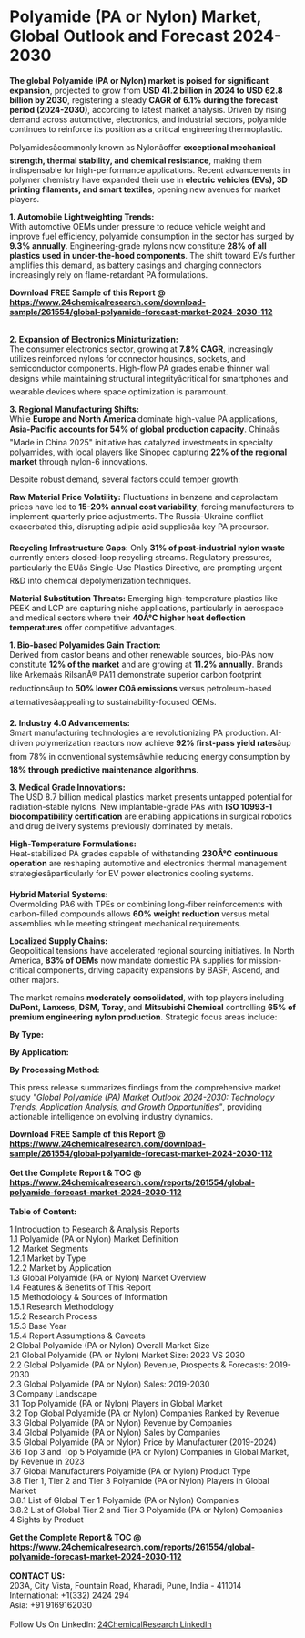 <h1>Polyamide (PA or Nylon) Market, Global Outlook and Forecast 2024-2030</h1><p><strong>The global Polyamide (PA or Nylon) market is poised for significant expansion</strong>, projected to grow from <strong>USD 41.2 billion in 2024 to USD 62.8 billion by 2030</strong>, registering a steady <strong>CAGR of 6.1% during the forecast period (2024-2030)</strong>, according to latest market analysis. Driven by rising demand across automotive, electronics, and industrial sectors, polyamide continues to reinforce its position as a critical engineering thermoplastic.</p><p>Polyamidesâcommonly known as Nylonâoffer <strong>exceptional mechanical strength, thermal stability, and chemical resistance</strong>, making them indispensable for high-performance applications. Recent advancements in polymer chemistry have expanded their use in <strong>electric vehicles (EVs), 3D printing filaments, and smart textiles</strong>, opening new avenues for market players.</p><p><strong>1. Automobile Lightweighting Trends:</strong><br>
With automotive OEMs under pressure to reduce vehicle weight and improve fuel efficiency, polyamide consumption in the sector has surged by <strong>9.3% annually</strong>. Engineering-grade nylons now constitute <strong>28% of all plastics used in under-the-hood components</strong>. The shift toward EVs further amplifies this demand, as battery casings and charging connectors increasingly rely on flame-retardant PA formulations.</p><div><b>Download FREE Sample of this Report @ 
            <a href="https://www.24chemicalresearch.com/download-sample/261554/global-polyamide-forecast-market-2024-2030-112">
            https://www.24chemicalresearch.com/download-sample/261554/global-polyamide-forecast-market-2024-2030-112</a></b></div><br><p><strong>2. Expansion of Electronics Miniaturization:</strong><br>
The consumer electronics sector, growing at <strong>7.8% CAGR</strong>, increasingly utilizes reinforced nylons for connector housings, sockets, and semiconductor components. High-flow PA grades enable thinner wall designs while maintaining structural integrityâcritical for smartphones and wearable devices where space optimization is paramount.</p><p><strong>3. Regional Manufacturing Shifts:</strong><br>
While <strong>Europe and North America</strong> dominate high-value PA applications, <strong>Asia-Pacific accounts for 54% of global production capacity</strong>. Chinaâs "Made in China 2025" initiative has catalyzed investments in specialty polyamides, with local players like Sinopec capturing <strong>22% of the regional market</strong> through nylon-6 innovations.</p><p>Despite robust demand, several factors could temper growth:</p><p><strong>Raw Material Price Volatility:</strong> Fluctuations in benzene and caprolactam prices have led to <strong>15-20% annual cost variability</strong>, forcing manufacturers to implement quarterly price adjustments. The Russia-Ukraine conflict exacerbated this, disrupting adipic acid suppliesâa key PA precursor.</p><p><strong>Recycling Infrastructure Gaps:</strong> Only <strong>31% of post-industrial nylon waste</strong> currently enters closed-loop recycling streams. Regulatory pressures, particularly the EUâs Single-Use Plastics Directive, are prompting urgent R&amp;D into chemical depolymerization techniques.</p><p><strong>Material Substitution Threats:</strong> Emerging high-temperature plastics like PEEK and LCP are capturing niche applications, particularly in aerospace and medical sectors where their <strong>40Â°C higher heat deflection temperatures</strong> offer competitive advantages.</p><p><strong>1. Bio-based Polyamides Gain Traction:</strong><br>
Derived from castor beans and other renewable sources, bio-PAs now constitute <strong>12% of the market</strong> and are growing at <strong>11.2% annually</strong>. Brands like Arkemaâs RilsanÂ® PA11 demonstrate superior carbon footprint reductionsâup to <strong>50% lower COâ emissions</strong> versus petroleum-based alternativesâappealing to sustainability-focused OEMs.</p><p><strong>2. Industry 4.0 Advancements:</strong><br>
Smart manufacturing technologies are revolutionizing PA production. AI-driven polymerization reactors now achieve <strong>92% first-pass yield rates</strong>âup from 78% in conventional systemsâwhile reducing energy consumption by <strong>18% through predictive maintenance algorithms</strong>.</p><p><strong>3. Medical Grade Innovations:</strong><br>
The USD 8.7 billion medical plastics market presents untapped potential for radiation-stable nylons. New implantable-grade PAs with <strong>ISO 10993-1 biocompatibility certification</strong> are enabling applications in surgical robotics and drug delivery systems previously dominated by metals.</p><p><strong>High-Temperature Formulations:</strong><br>
    Heat-stabilized PA grades capable of withstanding <strong>230Â°C continuous operation</strong> are reshaping automotive and electronics thermal management strategiesâparticularly for EV power electronics cooling systems.</p><p><strong>Hybrid Material Systems:</strong><br>
    Overmolding PA6 with TPEs or combining long-fiber reinforcements with carbon-filled compounds allows <strong>60% weight reduction</strong> versus metal assemblies while meeting stringent mechanical requirements.</p><p><strong>Localized Supply Chains:</strong><br>
    Geopolitical tensions have accelerated regional sourcing initiatives. In North America, <strong>83% of OEMs</strong> now mandate domestic PA supplies for mission-critical components, driving capacity expansions by BASF, Ascend, and other majors.</p><p>The market remains <strong>moderately consolidated</strong>, with top players including <strong>DuPont, Lanxess, DSM, Toray</strong>, and <strong>Mitsubishi Chemical</strong> controlling <strong>65% of premium engineering nylon production</strong>. Strategic focus areas include:</p><p><strong>By Type:</strong></p><p><strong>By Application:</strong></p><p><strong>By Processing Method:</strong></p><p>This press release summarizes findings from the comprehensive market study <em>"Global Polyamide (PA) Market Outlook 2024-2030: Technology Trends, Application Analysis, and Growth Opportunities"</em>, providing actionable intelligence on evolving industry dynamics.</p><div><b>Download FREE Sample of this Report @ 
            <a href="https://www.24chemicalresearch.com/download-sample/261554/global-polyamide-forecast-market-2024-2030-112">
            https://www.24chemicalresearch.com/download-sample/261554/global-polyamide-forecast-market-2024-2030-112</a></b></div><br><div><b>Get the Complete Report & TOC @ 
            <a href="https://www.24chemicalresearch.com/reports/261554/global-polyamide-forecast-market-2024-2030-112">
            https://www.24chemicalresearch.com/reports/261554/global-polyamide-forecast-market-2024-2030-112</a></b></div><br>
            <b>Table of Content:</b><p>1 Introduction to Research & Analysis Reports<br />
    1.1 Polyamide (PA or Nylon) Market Definition<br />
    1.2 Market Segments<br />
        1.2.1 Market by Type<br />
        1.2.2 Market by Application<br />
    1.3 Global Polyamide (PA or Nylon) Market Overview<br />
    1.4 Features & Benefits of This Report<br />
    1.5 Methodology & Sources of Information<br />
        1.5.1 Research Methodology<br />
        1.5.2 Research Process<br />
        1.5.3 Base Year<br />
        1.5.4 Report Assumptions & Caveats<br />
2 Global Polyamide (PA or Nylon) Overall Market Size<br />
    2.1 Global Polyamide (PA or Nylon) Market Size: 2023 VS 2030<br />
    2.2 Global Polyamide (PA or Nylon) Revenue, Prospects & Forecasts: 2019-2030<br />
    2.3 Global Polyamide (PA or Nylon) Sales: 2019-2030<br />
3 Company Landscape<br />
    3.1 Top Polyamide (PA or Nylon) Players in Global Market<br />
    3.2 Top Global Polyamide (PA or Nylon) Companies Ranked by Revenue<br />
    3.3 Global Polyamide (PA or Nylon) Revenue by Companies<br />
    3.4 Global Polyamide (PA or Nylon) Sales by Companies<br />
    3.5 Global Polyamide (PA or Nylon) Price by Manufacturer (2019-2024)<br />
    3.6 Top 3 and Top 5 Polyamide (PA or Nylon) Companies in Global Market, by Revenue in 2023<br />
    3.7 Global Manufacturers Polyamide (PA or Nylon) Product Type<br />
    3.8 Tier 1, Tier 2 and Tier 3 Polyamide (PA or Nylon) Players in Global Market<br />
        3.8.1 List of Global Tier 1 Polyamide (PA or Nylon) Companies<br />
        3.8.2 List of Global Tier 2 and Tier 3 Polyamide (PA or Nylon) Companies<br />
4 Sights by Product</p><div><b>Get the Complete Report & TOC @ 
            <a href="https://www.24chemicalresearch.com/reports/261554/global-polyamide-forecast-market-2024-2030-112">
            https://www.24chemicalresearch.com/reports/261554/global-polyamide-forecast-market-2024-2030-112</a></b></div><br><b>CONTACT US:</b><br>
            203A, City Vista, Fountain Road, Kharadi, Pune, India - 411014<br>
            International: +1(332) 2424 294<br>
            Asia: +91 9169162030 <br><br>
            Follow Us On LinkedIn: <a href="https://www.linkedin.com/company/24chemicalresearch/">24ChemicalResearch LinkedIn</a>